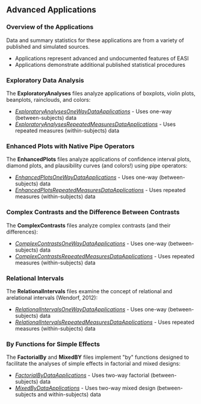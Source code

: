 
## Advanced Applications

### Overview of the Applications

Data and summary statistics for these applications are from a variety of published and simulated sources.

- Applications represent advanced and undocumented features of EASI
- Applications demonstrate additional published statistical procedures

### Exploratory Data Analysis

The **ExploratoryAnalyses** files analyze applications of boxplots, violin plots, beanplots, rainclouds, and colors:

- [*ExploratoryAnalysesOneWayDataApplications*](./ExploratoryAnalysesOneWayDataApplications.md) - Uses one-way (between-subjects) data
- [*ExploratoryAnalysesRepeatedMeasuresDataApplications*](./ExploratoryAnalysesRepeatedMeasuresDataApplications.md) - Uses repeated measures (within-subjects) data

### Enhanced Plots with Native Pipe Operators

The **EnhancedPlots** files analyze applications of confidence interval plots, diamond plots, and plausibility curves (and colors!) using pipe operators:

- [*EnhancedPlotsOneWayDataApplications*](./EnhancedPlotsOneWayDataApplications.md) - Uses one-way (between-subjects) data
- [*EnhancedPlotsRepeatedMeasuresDataApplications*](./EnhancedPlotsRepeatedMeasuresDataApplications.md) - Uses repeated measures (within-subjects) data

### Complex Contrasts and the Difference Between Contrasts

The **ComplexContrasts** files analyze complex contrasts (and their differences):

- [*ComplexContrastsOneWayDataApplications*](./ComplexContrastsOneWayDataApplications.md) - Uses one-way (between-subjects) data
- [*ComplexContrastsRepeatedMeasuresDataApplications*](./ComplexContrastsRepeatedMeasuresDataApplications.md) - Uses repeated measures (within-subjects) data

### Relational Intervals

The **RelationalIntervals** files examine the concept of relational and arelational intervals (Wendorf, 2012):

- [*RelationalIntervalsOneWayDataApplications*](./RelationalIntervalsOneWayDataApplications.md) - Uses one-way (between-subjects) data
- [*RelationalIntervalsRepeatedMeasuresDataApplications*](./RelationalIntervalsRepeatedMeasuresDataApplications.md) - Uses repeated measures (within-subjects) data

### By Functions for Simple Effects

The **FactorialBy**  and **MixedBY** files implement "by" functions designed to facilitate the analyses of simple effects in factorial and mixed designs:

- [*FactorialByDataApplications*](./FacotrialByDataApplications.md) - Uses two-way factorial (between-subjects) data
- [*MixedByDataApplications*](./MixedByDataApplications.md) - Uses two-way mixed design (between-subjects and within-subjects) data
